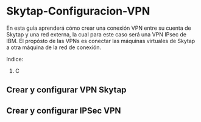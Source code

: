 # Skytap-Configuracion-VPN
En esta guía aprenderá cómo crear una conexión VPN entre su cuenta de Skytap y una red externa, la cual para este caso será una VPN IPsec de IBM. El propósto de las VPNs es conectar las máquinas virtuales de Skytap a otra máquina de la red de conexión.

Indice:
1. C

## Crear y configurar VPN Skytap


## Crear y configurar IPSec VPN 


